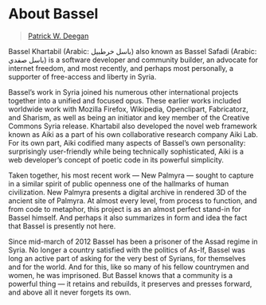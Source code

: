 # About Bassel

> [Patrick W. Deegan](../appendix/attributions.html#patrick-w-deegan)

<p>Bassel Khartabil (Arabic: باسل خرطبيل‎) also known as Bassel Safadi
(Arabic: باسل صفدي‎) is a software developer and community builder, an
advocate for internet freedom, and most recently, and perhaps most
personally, a supporter of free-access and liberty in Syria.</p>

<p>Bassel’s work in Syria joined his numerous other international
projects together into a unified and focused opus. These earlier works
included worldwide work with Mozilla Firefox, Wikipedia, Openclipart,
Fabricatorz, and Sharism, as well as being an initiator and key member
of the Creative Commons Syria release. Khartabil also developed the
novel web framework known as Aiki as a part of his own collaborative
research company Aiki Lab. For its own part, Aiki codified many
aspects of Bassel’s own personality: surprisingly user-friendly while
being technically sophisticated, Aiki is a web developer’s concept of
poetic code in its powerful simplicity.</p>

<p>Taken together, his most recent work — New Palmyra — sought to capture
in a similar spirit of public openness one of the hallmarks of human
civilization. New Palmyra presents a digital archive in rendered 3D of
the ancient site of Palmyra. At almost every level, from process to
function, and from code to metaphor, this project is as an almost
perfect stand-in for Bassel himself. And perhaps it also summarizes in
form and idea the fact that Bassel is presently not here.</p>

<p>Since mid-march of 2012 Bassel has been a prisoner of the Assad regime
in Syria. No longer a country satisfied with the politics of As-If,
Bassel was long an active part of asking for the very best of Syrians,
for themselves and for the world. And for this, like so many of his
fellow countrymen and women, he was imprisoned. But Bassel knows that
a community is a powerful thing — it retains and rebuilds, it
preserves and presses forward, and above all it never forgets its own.</p>
